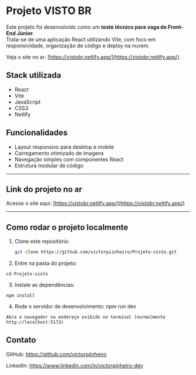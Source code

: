 
# Projeto VISTO BR

Este projeto foi desenvolvido como um **teste técnico para vaga de Front-End Júnior**.  
Trata-se de uma aplicação React utilizando Vite, com foco em responsividade, organização de código e deploy na nuvem.

Veja o site no ar: [https://vistobr.netlify.app/](https://vistobr.netlify.app/)



## Stack utilizada

-  React
-  Vite
-  JavaScript
- CSS3 
- Netlify




## Funcionalidades

- Layout responsivo para desktop e mobile  
- Carregamento otimizado de imagens  
- Navegação simples com componentes React  
- Estrutura modular de código


---

## Link do projeto no ar

Acesse o site aqui: [https://vistobr.netlify.app/](https://vistobr.netlify.app/)

---


## Como rodar o projeto localmente

1. Clone este repositório:
   ```bash
   git clone https://github.com/victorpiinheiro/Projeto-visto.git

  2. Entre na pasta do projeto:

    cd Projeto-visto

  3. Instale as dependências:

    npm install

  4. Rode o servidor de desenvolvimento:
    npm run dev

    Abra o navegador no endereço exibido no terminal (normalmente http://localhost:5173)


## Contato

GitHub: https://github.com/victorpiinheiro

LinkedIn: https://www.linkedin.com/in/victorpinheiro-dev

